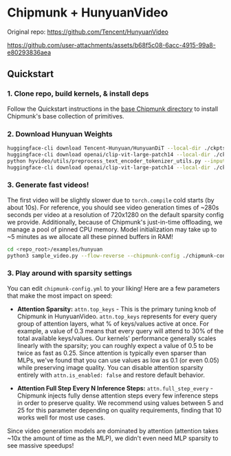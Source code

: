 # Chipmunk + HunyuanVideo

Original repo: https://github.com/Tencent/HunyuanVideo



https://github.com/user-attachments/assets/b68f5c08-6acc-4915-99a8-e80293836aea



## Quickstart
### 1. Clone repo, build kernels, & install deps
Follow the Quickstart instructions in the [base Chipmunk directory](../../README.md) to install Chipmunk's base collection of primitives.

### 2\. Download Hunyuan Weights

```bash
huggingface-cli download Tencent-Hunyuan/HunyuanDiT --local-dir ./ckpts
huggingface-cli download openai/clip-vit-large-patch14 --local-dir ./ckpts/text_encoder_2
python hyvideo/utils/preprocess_text_encoder_tokenizer_utils.py --input_dir ckpts/llava-llama-3-8b-v1_1-transformers --output_dir ./ckpts/text_encoder
huggingface-cli download openai/clip-vit-large-patch14 --local-dir ./ckpts/text_encoder_2
```

### 3\. Generate fast videos!

The first video will be slightly slower due to `torch.compile` cold starts (by about 10s). For reference, you should see video generation times of ~280s seconds per video at a resolution of 720x1280 on the default sparsity config we provide. Additionally, because of Chipmunk's just-in-time offloading, we manage a pool of pinned CPU memory. Model initialization may take up to ~5 minutes as we allocate all these pinned buffers in RAM!

```bash
cd <repo_root>/examples/hunyuan
python3 sample_video.py --flow-reverse --chipmunk-config ./chipmunk-config.yml
```

### 3\. Play around with sparsity settings

You can edit `chipmunk-config.yml` to your liking! Here are a few parameters that make the most impact on speed:

- **Attention Sparsity:** `attn.top_keys` - This is the primary tuning knob of Chipmunk in HunyuanVideo. `attn.top_keys` represents for every query group of attention layers, what \% of keys/values active at once. For example, a value of 0.3 means that every query will attend to 30\% of the total available keys/values. Our kernels' performance generally scales linearly with the sparsity; you can roughly expect a value of 0.5 to be twice as fast as 0.25. Since attention is typically even sparser than MLPs, we've found that you can use values as low as 0.1 (or even 0.05) while preserving image quality. You can disable attention sparsity entirely with `attn.is_enabled: false` and restore default behavior.

- **Attention Full Step Every N Inference Steps:** `attn.full_step_every` - Chipmunk injects fully dense attention steps every few inference steps in order to preserve quality. We recommend using values between 5 and 25 for this parameter depending on quality requirements, finding that 10 works well for most use cases.

Since video generation models are dominated by attention (attention takes ~10x the amount of time as the MLP), we didn't even need MLP sparsity to see massive speedups!